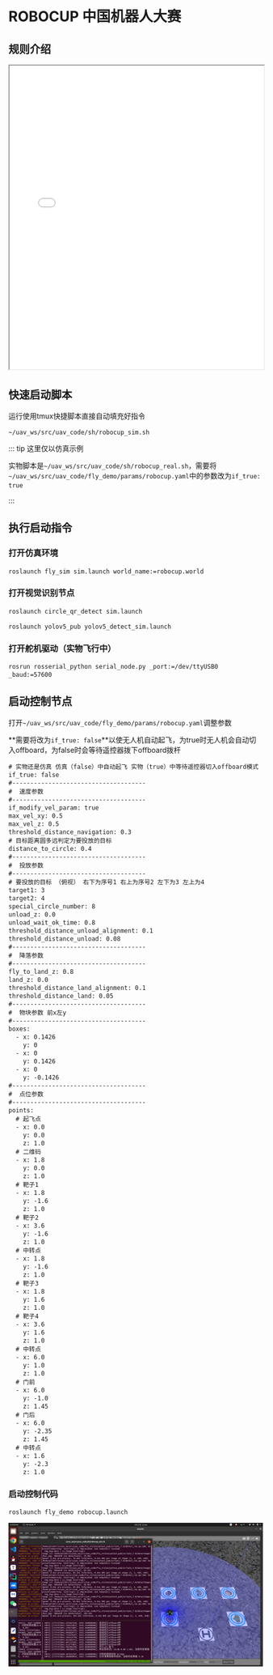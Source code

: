 # ROBOCUP 中国机器人大赛

## 规则介绍

<iframe src="/ROBOCUP 中国机器人大赛.pdf" width="100%" height="600px"></iframe>

## 快速启动脚本

运行使用tmux快捷脚本直接自动填充好指令

```
~/uav_ws/src/uav_code/sh/robocup_sim.sh
```

::: tip 这里仅以仿真示例

实物脚本是`~/uav_ws/src/uav_code/sh/robocup_real.sh`，需要将`~/uav_ws/src/uav_code/fly_demo/params/robocup.yaml`中的参数改为`if_true: true`

:::

## 执行启动指令

### 打开仿真环境

```
roslaunch fly_sim sim.launch world_name:=robocup.world
```

### 打开视觉识别节点

```
roslaunch circle_qr_detect sim.launch
```

```
roslaunch yolov5_pub yolov5_detect_sim.launch
```

### 打开舵机驱动（实物飞行中）

```
rosrun rosserial_python serial_node.py _port:=/dev/ttyUSB0 _baud:=57600
```

## 启动控制节点

打开`~/uav_ws/src/uav_code/fly_demo/params/robocup.yaml`调整参数

**需要将改为`if_true: false`**以使无人机自动起飞，为true时无人机会自动切入offboard，为false时会等待遥控器拨下offboard拨杆

```
# 实物还是仿真 仿真（false）中自动起飞 实物（true）中等待遥控器切入offboard模式
if_true: false
#-------------------------------------
#  速度参数
#-------------------------------------
if_modify_vel_param: true
max_vel_xy: 0.5
max_vel_z: 0.5
threshold_distance_navigation: 0.3
# 目标距离圆多远判定为要投放的目标
distance_to_circle: 0.4
#-------------------------------------
#  投放参数
#-------------------------------------
# 要投放的目标 （俯视） 右下为序号1 右上为序号2 左下为3 左上为4
target1: 3
target2: 4
special_circle_number: 8
unload_z: 0.0
unload_wait_ok_time: 0.8
threshold_distance_unload_alignment: 0.1
threshold_distance_unload: 0.08
#-------------------------------------
#  降落参数
#-------------------------------------
fly_to_land_z: 0.8
land_z: 0.0
threshold_distance_land_alignment: 0.1
threshold_distance_land: 0.05
#-------------------------------------
#  物块参数 前x左y
#-------------------------------------
boxes:
  - x: 0.1426
    y: 0
  - x: 0
    y: 0.1426
  - x: 0
    y: -0.1426
#-------------------------------------
#  点位参数
#-------------------------------------
points:
  # 起飞点
  - x: 0.0
    y: 0.0
    z: 1.0
  # 二维码
  - x: 1.8
    y: 0.0
    z: 1.0
  # 靶子1
  - x: 1.8
    y: -1.6
    z: 1.0
  # 靶子2
  - x: 3.6
    y: -1.6
    z: 1.0
  # 中转点
  - x: 1.8
    y: -1.6
    z: 1.0
  # 靶子3
  - x: 1.8
    y: 1.6
    z: 1.0
  # 靶子4
  - x: 3.6
    y: 1.6
    z: 1.0
  # 中转点
  - x: 6.0
    y: 1.0
    z: 1.0
  # 门前
  - x: 6.0
    y: -1.0
    z: 1.45
  # 门后
  - x: 6.0
    y: -2.35
    z: 1.45
  # 中转点
  - x: 1.6
    y: -2.3
    z: 1.0
```

### 启动控制代码

```
roslaunch fly_demo robocup.launch
```

![](./assets/1.png)